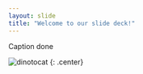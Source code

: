```yaml
---
layout: slide
title: "Welcome to our slide deck!"
---
```


Caption done

![dinotocat](https://octodex.github.com/images/dinotocat.png)
{: .center}
